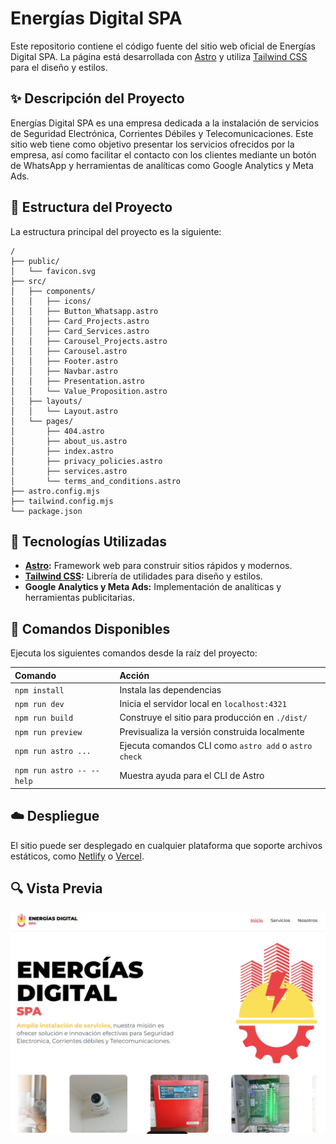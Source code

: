 # Energías Digital SPA

Este repositorio contiene el código fuente del sitio web oficial de Energías Digital SPA. La página está desarrollada con [Astro](https://astro.build/) y utiliza [Tailwind CSS](https://tailwindcss.com/) para el diseño y estilos.

## ✨ Descripción del Proyecto

Energías Digital SPA es una empresa dedicada a la instalación de servicios de Seguridad Electrónica, Corrientes Débiles y Telecomunicaciones. Este sitio web tiene como objetivo presentar los servicios ofrecidos por la empresa, así como facilitar el contacto con los clientes mediante un botón de WhatsApp y herramientas de analíticas como Google Analytics y Meta Ads.

## 🚀 Estructura del Proyecto

La estructura principal del proyecto es la siguiente:

```text
/
├── public/
│   └── favicon.svg
├── src/
│   ├── components/
│   │   ├── icons/
│   │   ├── Button_Whatsapp.astro
│   │   ├── Card_Projects.astro
│   │   ├── Card_Services.astro
│   │   ├── Carousel_Projects.astro
│   │   ├── Carousel.astro
│   │   ├── Footer.astro
│   │   ├── Navbar.astro
│   │   ├── Presentation.astro
│   │   └── Value_Proposition.astro
│   ├── layouts/
│   │   └── Layout.astro
│   └── pages/
│       ├── 404.astro
│       ├── about_us.astro
│       ├── index.astro
│       ├── privacy_policies.astro
│       ├── services.astro
│       └── terms_and_conditions.astro
├── astro.config.mjs
├── tailwind.config.mjs
└── package.json
```

## 🔧 Tecnologías Utilizadas

- **[Astro](https://astro.build/):** Framework web para construir sitios rápidos y modernos.
- **[Tailwind CSS](https://tailwindcss.com/):** Librería de utilidades para diseño y estilos.
- **Google Analytics y Meta Ads:** Implementación de analíticas y herramientas publicitarias.

## 🔄 Comandos Disponibles

Ejecuta los siguientes comandos desde la raíz del proyecto:

| Comando                   | Acción                                                |
| :------------------------ | :---------------------------------------------------- |
| `npm install`             | Instala las dependencias                              |
| `npm run dev`             | Inicia el servidor local en `localhost:4321`          |
| `npm run build`           | Construye el sitio para producción en `./dist/`       |
| `npm run preview`         | Previsualiza la versión construida localmente         |
| `npm run astro ...`       | Ejecuta comandos CLI como `astro add` o `astro check` |
| `npm run astro -- --help` | Muestra ayuda para el CLI de Astro                    |

## ☁️ Despliegue

El sitio puede ser desplegado en cualquier plataforma que soporte archivos estáticos, como [Netlify](https://www.netlify.com/) o [Vercel](https://vercel.com/).

## 🔍 Vista Previa

![Captura de Pantalla](./public/energiasdigital-captura.webp)
